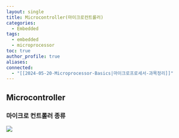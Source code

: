 ```yaml
---
layout: single
title: Microcontroller(마이크로컨트롤러)
categories:
  - Embedded
tags:
  - embedded
  - microprocessor
toc: true
author_profile: true
aliases: 
connected:
  - "[[2024-05-20-Microprocessor-Basics|마이크로프로세서-과목정리]]"
---
```

## Microcontroller
### **마이크로 컨트롤러 종류**


![](../../files/microcontrollers.png)

